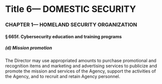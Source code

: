 
# Title 6— DOMESTIC SECURITY
### CHAPTER 1— HOMELAND SECURITY ORGANIZATION
#### § 665f. Cybersecurity education and training programs
##### (d) Mission promotion

The Director may use appropriated amounts to purchase promotional and recognition items and marketing and advertising services to publicize and promote the mission and services of the Agency, support the activities of the Agency, and to recruit and retain Agency personnel.
